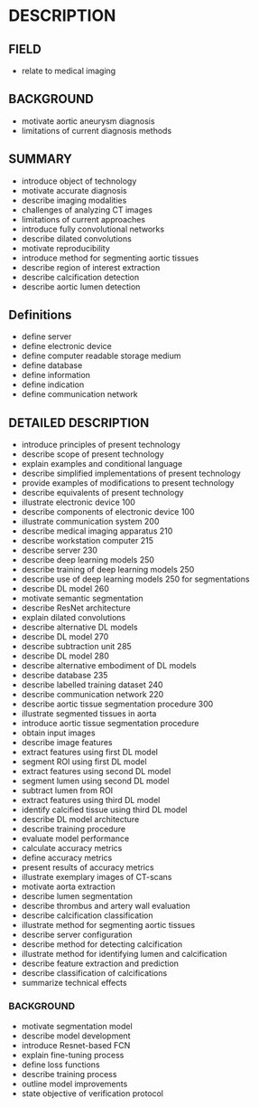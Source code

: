 # DESCRIPTION

## FIELD

- relate to medical imaging

## BACKGROUND

- motivate aortic aneurysm diagnosis
- limitations of current diagnosis methods

## SUMMARY

- introduce object of technology
- motivate accurate diagnosis
- describe imaging modalities
- challenges of analyzing CT images
- limitations of current approaches
- introduce fully convolutional networks
- describe dilated convolutions
- motivate reproducibility
- introduce method for segmenting aortic tissues
- describe region of interest extraction
- describe calcification detection
- describe aortic lumen detection

## Definitions

- define server
- define electronic device
- define computer readable storage medium
- define database
- define information
- define indication
- define communication network

## DETAILED DESCRIPTION

- introduce principles of present technology
- describe scope of present technology
- explain examples and conditional language
- describe simplified implementations of present technology
- provide examples of modifications to present technology
- describe equivalents of present technology
- illustrate electronic device 100
- describe components of electronic device 100
- illustrate communication system 200
- describe medical imaging apparatus 210
- describe workstation computer 215
- describe server 230
- describe deep learning models 250
- describe training of deep learning models 250
- describe use of deep learning models 250 for segmentations
- describe DL model 260
- motivate semantic segmentation
- describe ResNet architecture
- explain dilated convolutions
- describe alternative DL models
- describe DL model 270
- describe subtraction unit 285
- describe DL model 280
- describe alternative embodiment of DL models
- describe database 235
- describe labelled training dataset 240
- describe communication network 220
- describe aortic tissue segmentation procedure 300
- illustrate segmented tissues in aorta
- introduce aortic tissue segmentation procedure
- obtain input images
- describe image features
- extract features using first DL model
- segment ROI using first DL model
- extract features using second DL model
- segment lumen using second DL model
- subtract lumen from ROI
- extract features using third DL model
- identify calcified tissue using third DL model
- describe DL model architecture
- describe training procedure
- evaluate model performance
- calculate accuracy metrics
- define accuracy metrics
- present results of accuracy metrics
- illustrate exemplary images of CT-scans
- motivate aorta extraction
- describe lumen segmentation
- describe thrombus and artery wall evaluation
- describe calcification classification
- illustrate method for segmenting aortic tissues
- describe server configuration
- describe method for detecting calcification
- illustrate method for identifying lumen and calcification
- describe feature extraction and prediction
- describe classification of calcifications
- summarize technical effects

### BACKGROUND

- motivate segmentation model
- describe model development
- introduce Resnet-based FCN
- explain fine-tuning process
- define loss functions
- describe training process
- outline model improvements
- state objective of verification protocol

